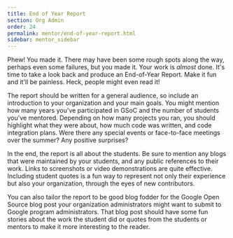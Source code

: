 ```yaml
---
title: End of Year Report
section: Org Admin
order: 24
permalink: mentor/end-of-year-report.html
sidebar: mentor_sidebar
---
```


Phew! You made it. There may have been some rough spots along the way, perhaps even some failures, but you made it. Your work is *almost* done. It's time to take a look back and produce an End-of-Year Report. Make it fun and it'll be painless. Heck, people might even read it!

The report should be written for a general audience, so include an introduction to your organization and your main goals. You might mention how many years you've participated in GSoC and the number of students you've mentored. Depending on how many projects you ran, you should highlight what they were about, how much code was written, and code integration plans. Were there any special events or face-to-face meetings over the summer? Any positive surprises?

In the end, the report is all about the students. Be sure to mention any blogs that were maintained by your students, and any public references to their work. Links to screenshots or video demonstrations are quite effective. Including student quotes is a fun way to represent not only their experience but also your organization, through the eyes of new contributors.

You can also tailor the report to be good blog fodder for the Google Open Source blog post your organization administrators might want to submit to Google program administrators. That blog post should have some fun stories about the work the student did or quotes from the students or mentors to make it more interesting to the reader.
